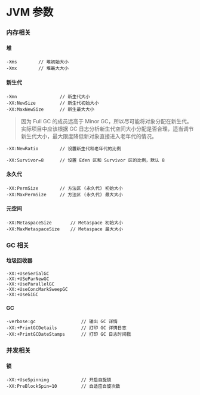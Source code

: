 # JVM 参数

### 内存相关
#### 堆
```
-Xms        // 堆初始大小
-Xmx        // 堆最大大小
```

#### 新生代
```
-Xmn                // 新生代大小
-XX:NewSize         // 新生代初始大小
-XX:MaxNewSize      // 新生最大大小
```

> 因为 Full GC 的成员远高于 Minor GC，所以尽可能将对象分配在新生代。实际项目中应该根据 GC 日志分析新生代空间大小分配是否合理，适当调节新生代大小，最大限度降低新对象直接进入老年代的情况。

```
-XX:NewRatio        // 设置新生代和老年代的比例

-XX:Survivor=8      // 设置 Eden 区和 Survivor 区的比例，默认 8
```


#### 永久代

```
-XX:PermSize        // 方法区 (永久代) 初始大小
-XX:MaxPermSize     // 方法区 (永久代) 最大大小
```

#### 元空间

```
-XX:MetaspaceSize       // Metaspace 初始大小
-XX:MaxMetaspaceSize    // Metaspace 最大大小
```


### GC 相关
#### 垃圾回收器

```
-XX:+UseSerialGC
-XX:+USeParNewGC
-XX:+UseParallelGC
-XX:+UseConcMarkSweepGC
-XX:+UseG1GC
```

#### GC

```
-verbose:gc                 // 输出 GC 详情
-XX:+PrintGCDetails         // 打印 GC 详情日志
-XX:+PrintGCDateStamps      // 打印 GC 日志时间戳
```


### 并发相关
#### 锁
```
-XX:+UseSpinning            // 开启自旋锁
-XX:PreBlockSpin=10         // 自适应自旋次数
```
